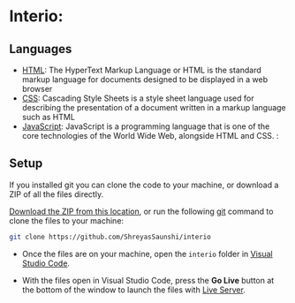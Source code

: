 # Interio:

## Languages

- [HTML](https://html.com): The HyperText Markup Language or HTML is the standard markup language for documents designed to be displayed in a web browser
- [CSS](https://css.com): Cascading Style Sheets is a style sheet language used for describing the presentation of a document written in a markup language such as HTML
- [JavaScript](https://javascript.com): JavaScript  is a programming language that is one of the core technologies of the World Wide Web, alongside HTML and CSS. [](): 

## Setup

If you installed git you can clone the code to your machine, or download a ZIP of all the files directly.

[Download the ZIP from this location](https://github.com/ShreyasSaunshi/interio), or run the following [git](https://git-scm.com/downloads) command to clone the files to your machine:

```bash
git clone https://github.com/ShreyasSaunshi/interio
```

- Once the files are on your machine, open the `interio` folder in [Visual Studio Code](https://code.visualstudio.com/).

- With the files open in Visual Studio Code, press the **Go Live** button at the bottom of the window to launch the files with [Live Server](https://marketplace.visualstudio.com/items?itemName=ritwickdey.LiveServer).
